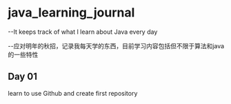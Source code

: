 # java_learning_journal

--It keeps track of what I learn about Java every day

--应对明年的秋招，记录我每天学的东西，目前学习内容包括但不限于算法和java的一些特性

## Day 01
learn to use Github and create first repository

